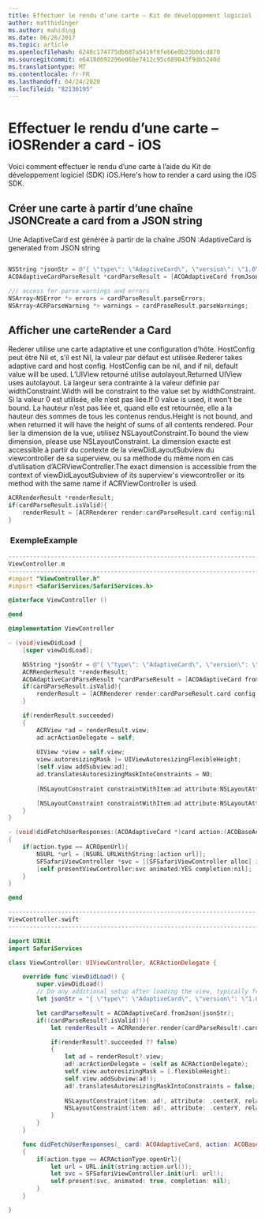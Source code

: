 ```yaml
---
title: Effectuer le rendu d’une carte – Kit de développement logiciel (SDK) iOS
author: matthidinger
ms.author: mahiding
ms.date: 06/26/2017
ms.topic: article
ms.openlocfilehash: 6248c174775db687a5419f8feb6e0b23b0dcd870
ms.sourcegitcommit: e6418d692296e06be7412c95c689843f9db5240d
ms.translationtype: MT
ms.contentlocale: fr-FR
ms.lasthandoff: 04/24/2020
ms.locfileid: "82136195"
---
```

# <a name="render-a-card---ios"></a><span data-ttu-id="453b2-102">Effectuer le rendu d’une carte – iOS</span><span class="sxs-lookup"><span data-stu-id="453b2-102">Render a card - iOS</span></span>

<span data-ttu-id="453b2-103">Voici comment effectuer le rendu d’une carte à l’aide du Kit de développement logiciel (SDK) iOS.</span><span class="sxs-lookup"><span data-stu-id="453b2-103">Here's how to render a card using the iOS SDK.</span></span>

## <a name="create-a-card-from-a-json-string"></a><span data-ttu-id="453b2-104">Créer une carte à partir d’une chaîne JSON</span><span class="sxs-lookup"><span data-stu-id="453b2-104">Create a card from a JSON string</span></span>

<span data-ttu-id="453b2-105">Une AdaptiveCard est générée à partir de la chaîne JSON :</span><span class="sxs-lookup"><span data-stu-id="453b2-105">AdaptiveCard is generated from JSON string</span></span>

```objective-c

NSString *jsonStr = @"{ \"type\": \"AdaptiveCard\", \"version\": \"1.0\", \"body\": [ { \"type\": \"Image\", \"url\": \"http://adaptivecards.io/content/adaptive-card-50.png\", \"horizontalAlignment\":\"center\" }, { \"type\": \"TextBlock\", \"horizontalAlignment\":\"center\", \"text\": \"Hello **Adaptive Cards!**\" } ], \"actions\": [ { \"type\": \"Action.OpenUrl\", \"title\": \"Learn more\", \"url\": \"http://adaptivecards.io\" }, { \"type\": \"Action.OpenUrl\", \"title\": \"GitHub\", \"url\": \"http://github.com/Microsoft/AdaptiveCards\" } ] }";
ACOAdaptiveCardParseResult *cardParseResult = [ACOAdaptiveCard fromJson:jsonStr];

/// access for parse warnings and errors
NSArray<NSError *> errors = cardParseResult.parseErrors;
NSArray<ACRParseWarning *> warnings = cardPraseResult.parseWarnings;
```

## <a name="render-a-card"></a><span data-ttu-id="453b2-106">Afficher une carte</span><span class="sxs-lookup"><span data-stu-id="453b2-106">Render a Card</span></span>

<span data-ttu-id="453b2-107">Rederer utilise une carte adaptative et une configuration d’hôte. HostConfig peut être Nil et, s’il est Nil, la valeur par défaut est utilisée.</span><span class="sxs-lookup"><span data-stu-id="453b2-107">Rederer takes adaptive card and host config. HostConfig can be nil, and if nil, default value will be used.</span></span>
<span data-ttu-id="453b2-108">L’UIView retourné utilise autolayout.</span><span class="sxs-lookup"><span data-stu-id="453b2-108">Returned UIView uses autolayout.</span></span> <span data-ttu-id="453b2-109">La largeur sera contrainte à la valeur définie par widthConstraint.</span><span class="sxs-lookup"><span data-stu-id="453b2-109">Width will be constraint to the value set by widthConstraint.</span></span> <span data-ttu-id="453b2-110">Si la valeur 0 est utilisée, elle n’est pas liée.</span><span class="sxs-lookup"><span data-stu-id="453b2-110">If 0 value is used, it won't be bound.</span></span>
<span data-ttu-id="453b2-111">La hauteur n’est pas liée et, quand elle est retournée, elle a la hauteur des sommes de tous les contenus rendus.</span><span class="sxs-lookup"><span data-stu-id="453b2-111">Height is not bound, and when returned it will have the height of sums of all contents rendered.</span></span> <span data-ttu-id="453b2-112">Pour lier la dimension de la vue, utilisez NSLayoutConstraint.</span><span class="sxs-lookup"><span data-stu-id="453b2-112">To bound the view dimension, please use NSLayoutConstraint.</span></span> <span data-ttu-id="453b2-113">La dimension exacte est accessible à partir du contexte de la viewDidLayoutSubview du viewcontroller de sa superview, ou sa méthode du même nom en cas d’utilisation d’ACRViewController.</span><span class="sxs-lookup"><span data-stu-id="453b2-113">The exact dimension is accessible from the context of viewDidLayoutSubview of its superview's viewcontroller or its method with the same name if ACRViewController is used.</span></span>

```objective-c
ACRRenderResult *renderResult;
if(cardParseResult.isValid){
    renderResult = [ACRRenderer render:cardParseResult.card config:nil widthConstraint:335];
}
``` 
### <a name="example"></a><span data-ttu-id="453b2-114"> Exemple</span><span class="sxs-lookup"><span data-stu-id="453b2-114">Example</span></span>

```objective-c
--------------------------------------------------------------------------------
ViewController.m
--------------------------------------------------------------------------------
#import "ViewController.h"
#import <SafariServices/SafariServices.h>

@interface ViewController ()

@end

@implementation ViewController

- (void)viewDidLoad {
    [super viewDidLoad];

    NSString *jsonStr = @"{ \"type\": \"AdaptiveCard\", \"version\": \"1.0\", \"body\": [ { \"type\": \"Image\", \"url\": \"http://adaptivecards.io/content/adaptive-card-50.png\", \"horizontalAlignment\":\"center\" }, { \"type\": \"TextBlock\", \"horizontalAlignment\":\"center\", \"text\": \"Hello **Adaptive Cards!**\" } ], \"actions\": [ { \"type\": \"Action.OpenUrl\", \"title\": \"Learn more\", \"url\": \"http://adaptivecards.io\" }, { \"type\": \"Action.OpenUrl\", \"title\": \"GitHub\", \"url\": \"http://github.com/Microsoft/AdaptiveCards\" } ] }";
    ACRRenderResult *renderResult;
    ACOAdaptiveCardParseResult *cardParseResult = [ACOAdaptiveCard fromJson:jsonStr];
    if(cardParseResult.isValid){
        renderResult = [ACRRenderer render:cardParseResult.card config:nil widthConstraint:335];
    }

    if(renderResult.succeeded)
    {
        ACRView *ad = renderResult.view;
        ad.acrActionDelegate = self;
        
        UIView *view = self.view;
        view.autoresizingMask |= UIViewAutoresizingFlexibleHeight;
        [self.view addSubview:ad];
        ad.translatesAutoresizingMaskIntoConstraints = NO;
        
        [NSLayoutConstraint constraintWithItem:ad attribute:NSLayoutAttributeCenterX relatedBy:NSLayoutRelationEqual toItem:view attribute:NSLayoutAttributeCenterX multiplier:1.0 constant:0].active = YES;

        [NSLayoutConstraint constraintWithItem:ad attribute:NSLayoutAttributeCenterY relatedBy:NSLayoutRelationEqual toItem:view attribute:NSLayoutAttributeCenterY multiplier:1.0 constant:3].active = YES;
    }
}

- (void)didFetchUserResponses:(ACOAdaptiveCard *)card action:(ACOBaseActionElement *)action
{
    if(action.type == ACROpenUrl){
        NSURL *url = [NSURL URLWithString:[action url]];
        SFSafariViewController *svc = [[SFSafariViewController alloc] initWithURL:url];
        [self presentViewController:svc animated:YES completion:nil];
    }
}

@end

```

```swift
--------------------------------------------------------------------------------
ViewController.swift
--------------------------------------------------------------------------------

import UIKit
import SafariServices

class ViewController: UIViewController, ACRActionDelegate {

    override func viewDidLoad() {
        super.viewDidLoad()
        // Do any additional setup after loading the view, typically from a nib.
        let jsonStr = "{ \"type\": \"AdaptiveCard\", \"version\": \"1.0\", \"body\": [ { \"type\": \"Image\", \"url\": \"http://adaptivecards.io/content/adaptive-card-50.png\", \"horizontalAlignment\":\"center\" }, { \"type\": \"TextBlock\", \"horizontalAlignment\":\"center\", \"text\": \"Hello **Adaptive Cards!**\" } ], \"actions\": [ { \"type\": \"Action.OpenUrl\", \"title\": \"Learn more\", \"url\": \"http://adaptivecards.io\" }, { \"type\": \"Action.OpenUrl\", \"title\": \"GitHub\", \"url\": \"http://github.com/Microsoft/AdaptiveCards\" } ] }";

        let cardParseResult = ACOAdaptiveCard.fromJson(jsonStr);
        if((cardParseResult?.isValid)!){
            let renderResult = ACRRenderer.render(cardParseResult!.card, config: nil, widthConstraint: 335);

            if(renderResult?.succeeded ?? false)
            {
                let ad = renderResult?.view;
                ad!.acrActionDelegate = (self as ACRActionDelegate);
                self.view.autoresizingMask = [.flexibleHeight];
                self.view.addSubview(ad!);
                ad!.translatesAutoresizingMaskIntoConstraints = false;
    
                NSLayoutConstraint(item: ad!, attribute: .centerX, relatedBy: .equal, toItem: view, attribute: .centerX, multiplier: 1.0, constant: 0).isActive = true;
                NSLayoutConstraint(item: ad!, attribute: .centerY, relatedBy: .equal, toItem: view, attribute: .centerY, multiplier: 1.0, constant: 3).isActive = true;
            }
        }
    }

    func didFetchUserResponses(_ card: ACOAdaptiveCard, action: ACOBaseActionElement)
    {
        if(action.type == ACRActionType.openUrl){
            let url = URL.init(string:action.url());
            let svc = SFSafariViewController.init(url: url!);
            self.present(svc, animated: true, completion: nil);
        }
    }

}
```
